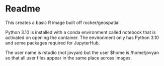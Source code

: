 # Readme

This creates a basic R image built off rocker/geospatial.

Python 3.10 is installed with a conda environment called notebook that is activated on opening the container. The environment only has Python 3.10 and some packages required for JupyterHub.

The user name is rstudio (not jovyan) but the user $home is /home/jovyan so that all user files appear in the same place across images.